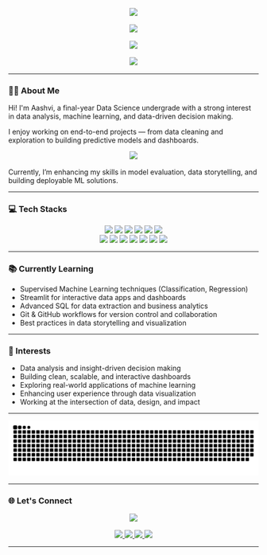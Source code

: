 <p align="center">
  <img src="https://readme-typing-svg.demolab.com?font=Courier+Prime&size=20&pause=1200&color=FFA500&center=true&vCenter=true&width=640&lines=Hello+World+%7C+I'm+Aashvi.;I+build+ML+models+and+dashboards.;Open+to+learning+%2B+collaborating.;Let's+connect+and+code."/>
</p>

<p align="center">
  <img src="https://readme-typing-svg.demolab.com?font=Courier+Prime&size=20&pause=1200&color=FFA500&center=true&vCenter=true&width=640&lines=Hello+World+%7C+I'm+Aashvi.;I+build+ML+models+and+dashboards.;Open+to+learning+%2B+collaborating.;Let's+connect+and+code."/>
</p>

<!-- 🧠 Terminal Typing Animation -->
<p align="center">
  <img src="https://readme-typing-svg.demolab.com?font=Fira+Code&duration=3000&pause=800&color=FF61C2&center=true&vCenter=true&width=435&lines=Final+Year+Data+Science+Undergrad.;Plotting+Dreams+with+Python+%F0%9F%93%88;Minimal+Code.+Max+Clarity.;Aesthetics+%2B+Analysis" />
</p>

<p align="center">
  <img src="https://komarev.com/ghpvc/?username=aashvixcodes&label=Profile+Views&color=ff61c2&style=flat-square" />
</p>

---

### 👩‍💻 About Me

Hi! I'm Aashvi, a final-year Data Science undergrade with a strong interest in data analysis, machine learning, and data-driven decision making.

I enjoy working on end-to-end projects — from data cleaning and exploration to building predictive models and dashboards. 
<p align="center">
  <img src="https://readme-typing-svg.demolab.com?font=Fira+Code&size=18&duration=3000&pause=1000&color=00D0FF&width=700&lines=Final-year+Data+Science+Undergrad.;Skilled+in+Python,+SQL,+Tableau.;Passionate+about+data,+models,+impact.;Turning+information+into+intuition."/>
</p>
Currently, I’m enhancing my skills in model evaluation, data storytelling, and building deployable ML solutions.

---

### 💻 Tech Stacks

<p align="center">
  <img src="https://img.shields.io/badge/Python-3776AB?style=for-the-badge&logo=python&logoColor=white"/>
  <img src="https://img.shields.io/badge/SQL-003B57?style=for-the-badge&logo=mysql&logoColor=white"/>
  <img src="https://img.shields.io/badge/Pandas-150458?style=for-the-badge&logo=pandas&logoColor=white"/>
  <img src="https://img.shields.io/badge/Numpy-013243?style=for-the-badge&logo=numpy&logoColor=white"/>
  <img src="https://img.shields.io/badge/Matplotlib-11557C?style=for-the-badge&logo=matplotlib&logoColor=white"/>
  <img src="https://img.shields.io/badge/Seaborn-2E2D88?style=for-the-badge&logo=seaborn&logoColor=white"/>
  <br/>
  <img src="https://img.shields.io/badge/Scikit--learn-F7931E?style=for-the-badge&logo=scikit-learn&logoColor=white"/>
  <img src="https://img.shields.io/badge/Tableau-E97627?style=for-the-badge&logo=tableau&logoColor=white"/>
  <img src="https://img.shields.io/badge/Power%20BI-F2C811?style=for-the-badge&logo=powerbi&logoColor=black"/>
  <img src="https://img.shields.io/badge/MySQL-005C84?style=for-the-badge&logo=mysql&logoColor=white"/>
  <img src="https://img.shields.io/badge/Git-F05032?style=for-the-badge&logo=git&logoColor=white"/>
  <img src="https://img.shields.io/badge/GitHub-181717?style=for-the-badge&logo=github&logoColor=white"/>
  <img src="https://img.shields.io/badge/Colab-F9AB00?style=for-the-badge&logo=googlecolab&logoColor=white"/>
</p>

---

### 📚 Currently Learning

- Supervised Machine Learning techniques (Classification, Regression)
- Streamlit for interactive data apps and dashboards
- Advanced SQL for data extraction and business analytics
- Git & GitHub workflows for version control and collaboration
- Best practices in data storytelling and visualization

---

### 🧠 Interests

- Data analysis and insight-driven decision making  
- Building clean, scalable, and interactive dashboards  
- Exploring real-world applications of machine learning  
- Enhancing user experience through data visualization  
- Working at the intersection of data, design, and impact

---

<p align="center">
  <img src="https://raw.githubusercontent.com/Platane/snk/output/github-contribution-grid-snake-dark.svg" />
</p>

---

### 🌐 Let's Connect

<p align="center">
  <img src="https://readme-typing-svg.demolab.com?font=Fira+Code&weight=500&pause=1000&color=00D0FF&center=true&vCenter=true&width=600&lines=Let's+connect+and+build+together.;Open+to+collaboration%2C+learning%2C+and+data+stories.;Reach+me+via+LinkedIn%2C+GitHub%2C+X%2C+or+Discord."/>
</p>

<p align="center">
  <a href="https://www.linkedin.com/in/aashvi-maurya/">
    <img src="https://img.shields.io/badge/LinkedIn-Aashvi%20Maurya-0077B5?style=flat-square&logo=linkedin&logoColor=white" />
  </a>
  <a href="https://github.com/aashvixcodes">
    <img src="https://img.shields.io/badge/GitHub-aashvixcodes-181717?style=flat-square&logo=github&logoColor=white" />
  </a>
  <a href="https://x.com/amaashvi">
    <img src="https://img.shields.io/badge/X-%40your_x_username-000000?style=flat-square&logo=twitter&logoColor=white" />
  </a>
  <a href="https://discordapp.com/d_diplomatic">
    <img src="https://img.shields.io/badge/Discord-YourTag%231234-5865F2?style=flat-square&logo=discord&logoColor=white" />
  </a>
</p>

---

